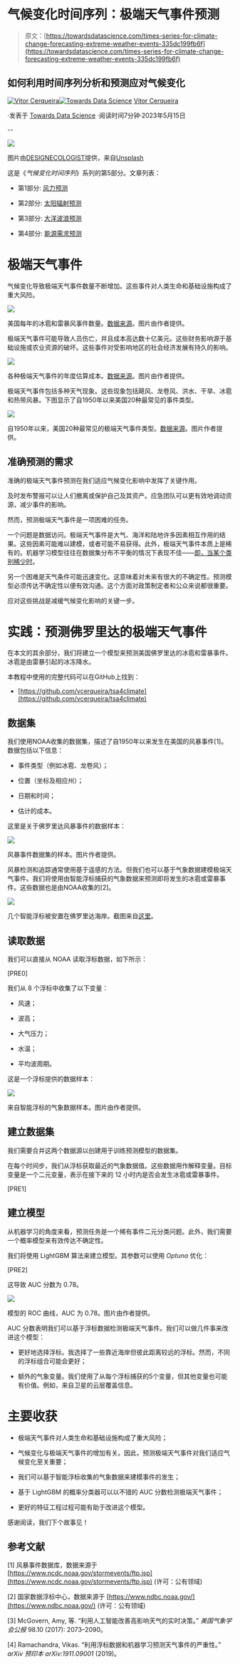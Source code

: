 # 气候变化时间序列：极端天气事件预测

> 原文：[https://towardsdatascience.com/times-series-for-climate-change-forecasting-extreme-weather-events-335dc199fb6f](https://towardsdatascience.com/times-series-for-climate-change-forecasting-extreme-weather-events-335dc199fb6f)

## 如何利用时间序列分析和预测应对气候变化

[](https://vcerq.medium.com/?source=post_page-----335dc199fb6f--------------------------------)[![Vitor Cerqueira](../Images/9e52f462c6bc20453d3ea273eb52114b.png)](https://vcerq.medium.com/?source=post_page-----335dc199fb6f--------------------------------)[](https://towardsdatascience.com/?source=post_page-----335dc199fb6f--------------------------------)[![Towards Data Science](../Images/a6ff2676ffcc0c7aad8aaf1d79379785.png)](https://towardsdatascience.com/?source=post_page-----335dc199fb6f--------------------------------) [Vitor Cerqueira](https://vcerq.medium.com/?source=post_page-----335dc199fb6f--------------------------------)

·发表于 [Towards Data Science](https://towardsdatascience.com/?source=post_page-----335dc199fb6f--------------------------------) ·阅读时间7分钟·2023年5月15日

--

![](../Images/0d01fb5fec458a97752c2df8d11c5c87.png)

图片由[DESIGNECOLOGIST](https://unsplash.com/@designecologist?utm_source=medium&utm_medium=referral)提供，来自[Unsplash](https://unsplash.com/?utm_source=medium&utm_medium=referral)

这是《*气候变化时间序列*》系列的第5部分。文章列表：

+   第1部分: [风力预测](/time-series-for-climate-change-forecasting-wind-power-8ed6d653a255)

+   第2部分: [太阳辐射预测](/time-series-for-climate-change-solar-irradiance-forecasting-a972dac7418f)

+   第3部分: [大洋波浪预测](https://medium.com/towards-data-science/time-series-for-climate-change-forecasting-large-ocean-waves-78484536be36)

+   第4部分: [能源需求预测](https://medium.com/towards-data-science/time-series-for-climate-change-forecasting-energy-demand-79f39c24c85e)

# 极端天气事件

气候变化导致极端天气事件数量不断增加。这些事件对人类生命和基础设施构成了重大风险。

![](../Images/31d70187d859e91c3632d05ed9966c6f.png)

美国每年的冰雹和雷暴风事件数量。[数据来源](https://www.ncdc.noaa.gov/stormevents/ftp.jsp)。图片由作者提供。

极端天气事件可能导致人员伤亡，并且成本高达数十亿美元。这些财务影响源于基础设施或农业资源的破坏。这些事件对受影响地区的社会经济发展有持久的影响。

![](../Images/502ddf62473f370d0f9ca5cd57ce911b.png)

各种极端天气事件的年度估算成本。[数据来源](https://www.ncdc.noaa.gov/stormevents/ftp.jsp)。图片由作者提供。

极端天气事件包括多种天气现象。这些现象包括飓风、龙卷风、洪水、干旱、冰雹和热带风暴。下图显示了自1950年以来美国20种最常见的事件类型。

![](../Images/526dd1b633fe38849b6fb47acb5f435f.png)

自1950年以来，美国20种最常见的极端天气事件类型。[数据来源](https://www.ncdc.noaa.gov/stormevents/ftp.jsp)。图片作者提供。

## 准确预测的需求

准确的极端天气事件预测在我们适应气候变化影响中发挥了关键作用。

及时发布警报可以让人们撤离或保护自己及其资产。应急团队可以更有效地调动资源，减少事件的影响。

然而，预测极端天气事件是一项困难的任务。

一个问题是数据访问。极端天气事件是大气、海洋和陆地许多因素相互作用的结果。这些因素可能难以建模，或者可能不易获得。此外，极端天气事件本质上是稀有的。机器学习模型往往在数据集分布不平衡的情况下表现不佳——[即，当某个类别稀少时](https://medium.com/towards-data-science/how-to-tackle-class-imbalance-without-resampling-47bbeb2180aa)。

另一个困难是天气条件可能迅速变化。这意味着对未来有很大的不确定性。预测模型必须传达不确定性以便有效沟通。这个方面对政策制定者和公众来说都很重要。

应对这些挑战是减缓气候变化影响的关键一步。

# 实践：预测佛罗里达的极端天气事件

在本文的其余部分，我们将建立一个模型来预测美国佛罗里达的冰雹和雷暴事件。冰雹是由雷暴引起的冰冻降水。

本教程中使用的完整代码可以在GitHub上找到：

+   [https://github.com/vcerqueira/tsa4climate](https://github.com/vcerqueira/tsa4climate)

## 数据集

我们使用NOAA收集的数据集，描述了自1950年以来发生在美国的风暴事件[1]。数据包括以下信息：

+   事件类型（例如冰雹、龙卷风）；

+   位置（坐标及相应州）；

+   日期和时间；

+   估计的成本。

这里是关于佛罗里达风暴事件的数据样本：

![](../Images/448535fbcd977ea79e47fc05f9fa042b.png)

风暴事件数据集的样本。图片作者提供。

风暴检测和追踪通常使用基于遥感的方法。但我们也可以基于气象数据建模极端天气事件。我们将使用由智能浮标捕获的气象数据来预测即将发生的冰雹或雷暴事件。这些数据也是由NOAA收集的[2]。

![](../Images/69552476341b7aa3ceffff39024ffd71.png)

几个智能浮标被安置在佛罗里达海岸。截图来自[这里](https://www.ndbc.noaa.gov/obs.shtml)。

## 读取数据

我们可以直接从 NOAA 读取浮标数据，如下所示：

[PRE0]

我们从 8 个浮标中收集了以下变量：

+   风速；

+   波高；

+   大气压力；

+   水温；

+   平均波周期。

这是一个浮标提供的数据样本：

![](../Images/f6939a36d3b3f297105b3e3adef45000.png)

来自智能浮标的气象数据样本。图片由作者提供。

## 建立数据集

我们需要合并这两个数据源以创建用于训练预测模型的数据集。

在每个时间步，我们从浮标获取最近的气象数据值。这些数据用作解释变量。目标变量是一个二元变量，表示在接下来的 12 小时内是否会发生冰雹或雷暴事件。

[PRE1]

## 建立模型

从机器学习的角度来看，预测任务是一个稀有事件二元分类问题。此外，我们需要一个概率模型来有效传达不确定性。

我们将使用 LightGBM 算法来建立模型。其参数可以使用 *Optuna* 优化：

[PRE2]

这导致 AUC 分数为 0.78。

![](../Images/c13dab402e3faaca90278d74f4d040fc.png)

模型的 ROC 曲线，AUC 为 0.78。图片由作者提供。

AUC 分数表明我们可以基于浮标数据检测极端天气事件。我们可以做几件事来改进这个模型：

+   更好地选择浮标。我选择了一些靠近海岸但彼此距离较远的浮标。然而，不同的浮标组合可能会更好；

+   额外的气象变量。我们使用了从每个浮标捕获的5个变量，但其他变量也可能有价值。例如，来自卫星的云层覆盖信息。

# 主要收获

+   极端天气事件对人类生命和基础设施构成了重大风险；

+   气候变化与极端天气事件的增加有关。因此，预测极端天气事件对我们适应气候变化至关重要；

+   我们可以基于智能浮标收集的气象数据来建模事件的发生；

+   基于 LightGBM 的概率分类器可以以不错的 AUC 分数检测极端天气事件；

+   更好的特征工程过程可能有助于改进这个模型。

感谢阅读，我们下个故事见！

## 参考文献

[1] 风暴事件数据库，数据来源于 [https://www.ncdc.noaa.gov/stormevents/ftp.jsp](https://www.ncdc.noaa.gov/stormevents/ftp.jsp) (许可：公有领域)

[2] 国家数据浮标中心，数据来源于 [https://www.ndbc.noaa.gov/](https://www.ndbc.noaa.gov/) (许可：公有领域)

[3] McGovern, Amy, 等. “利用人工智能改善高影响天气的实时决策。” *美国气象学会公报* 98.10 (2017): 2073–2090。

[4] Ramachandra, Vikas. “利用浮标数据和机器学习预测天气事件的严重性。” *arXiv 预印本 arXiv:1911.09001* (2019)。
